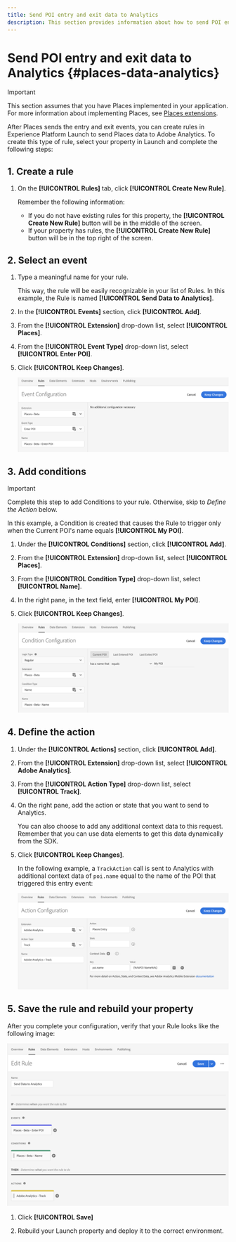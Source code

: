 ```yaml
---
title: Send POI entry and exit data to Analytics
description: This section provides information about how to send POI entry and exit data to Analytics.
---
```


# Send POI entry and exit data to Analytics {#places-data-analytics}


>[!IMPORTANT]
>
>This section assumes that you have Places implemented in your application. For more information about implementing Places, see [Places extensions](/help/places-ext-aep-sdks/places-extension/places-extension.md).

After Places sends the entry and exit events, you can create rules in Experience Platform Launch to send Places data to Adobe Analytics. To create this type of rule, select your property in Launch and complete the following steps:

## 1. Create a rule

1. On the **[!UICONTROL Rules]** tab, click **[!UICONTROL Create New Rule]**.

    Remember the following information:

    * If you do not have existing rules for this property, the **[!UICONTROL Create New Rule]** button will be in the middle of the screen.
    * If your property has rules, the **[!UICONTROL Create New Rule]** button will be in the top right of the screen.

## 2. Select an event

1. Type a meaningful name for your rule.

    This way, the rule will be easily recognizable in your list of Rules. In this example, the Rule is named **[!UICONTROL Send Data to Analytics]**.

1. In the **[!UICONTROL Events]** section, click **[!UICONTROL Add]**.

1. From the **[!UICONTROL Extension]** drop-down list, select **[!UICONTROL Places]**.

1. From the **[!UICONTROL Event Type]** drop-down list, select **[!UICONTROL Enter POI]**.

1. Click **[!UICONTROL Keep Changes]**.

   !["select an event"](/help/assets/pt-selectEvent.png)


## 3. Add conditions

>[!IMPORTANT]
>
>Complete this step to add Conditions to your rule. Otherwise, skip to *Define the Action* below.

In this example, a Condition is created that causes the Rule to trigger only when the Current POI's name equals **[!UICONTROL My POI]**.

1. Under the **[!UICONTROL Conditions]** section, click **[!UICONTROL Add]**.

1. From the **[!UICONTROL Extension]** drop-down list, select **[!UICONTROL Places]**.

1. From the **[!UICONTROL Condition Type]** drop-down list, select **[!UICONTROL Name]**.

1. In the right pane, in the text field, enter **[!UICONTROL My POI]**.

1. Click **[!UICONTROL Keep Changes]**.

   !["set a condition"](/help/assets/pt-setCondition.png)


## 4. Define the action

1. Under the **[!UICONTROL Actions]** section, click **[!UICONTROL Add]**.

1. From the **[!UICONTROL Extension]** drop-down list, select **[!UICONTROL Adobe Analytics]**.  

1. From the **[!UICONTROL Action Type]** drop-down list, select **[!UICONTROL Track]**.

1. On the right pane, add the action or state that you want to send to Analytics.

    You can also choose to add any additional context data to this request. Remember that you can use data elements to get this data dynamically from the SDK.

1. Click **[!UICONTROL Keep Changes]**.

    In the following example, a `TrackAction` call is sent to Analytics with additional context data of `poi.name` equal to the name of the POI that triggered this entry event:

    !["set an action"](/help/assets/pt-setAction.png)

## 5. Save the rule and rebuild your property

After you complete your configuration, verify that your Rule looks like the following image:

!["rule is created"](/help/assets/pt-ruleComplete.png)

1. Click **[!UICONTROL Save]**

1. Rebuild your Launch property and deploy it to the correct environment.
